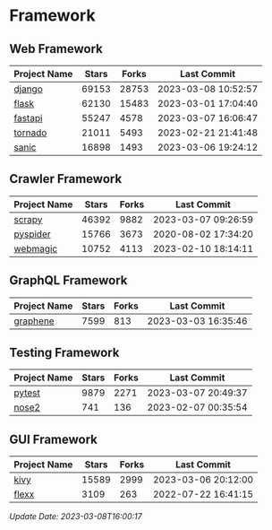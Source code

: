 # Framework

## Web Framework
| Project Name | Stars | Forks | Last Commit |
| ------------ | ----- | ----- | ----------- |
| [django](https://github.com/django/django) | 69153 | 28753 | 2023-03-08 10:52:57 |
| [flask](https://github.com/pallets/flask) | 62130 | 15483 | 2023-03-01 17:04:40 |
| [fastapi](https://github.com/tiangolo/fastapi) | 55247 | 4578 | 2023-03-07 16:06:47 |
| [tornado](https://github.com/tornadoweb/tornado) | 21011 | 5493 | 2023-02-21 21:41:48 |
| [sanic](https://github.com/sanic-org/sanic) | 16898 | 1493 | 2023-03-06 19:24:12 |

## Crawler Framework
| Project Name | Stars | Forks | Last Commit |
| ------------ | ----- | ----- | ----------- |
| [scrapy](https://github.com/scrapy/scrapy) | 46392 | 9882 | 2023-03-07 09:26:59 |
| [pyspider](https://github.com/binux/pyspider) | 15766 | 3673 | 2020-08-02 17:34:20 |
| [webmagic](https://github.com/code4craft/webmagic) | 10752 | 4113 | 2023-02-10 18:14:11 |

## GraphQL Framework
| Project Name | Stars | Forks | Last Commit |
| ------------ | ----- | ----- | ----------- |
| [graphene](https://github.com/graphql-python/graphene) | 7599 | 813 | 2023-03-03 16:35:46 |

## Testing Framework
| Project Name | Stars | Forks | Last Commit |
| ------------ | ----- | ----- | ----------- |
| [pytest](https://github.com/pytest-dev/pytest) | 9879 | 2271 | 2023-03-07 20:49:37 |
| [nose2](https://github.com/nose-devs/nose2) | 741 | 136 | 2023-02-07 00:35:54 |

## GUI Framework
| Project Name | Stars | Forks | Last Commit |
| ------------ | ----- | ----- | ----------- |
| [kivy](https://github.com/kivy/kivy) | 15589 | 2999 | 2023-03-06 20:12:00 |
| [flexx](https://github.com/flexxui/flexx) | 3109 | 263 | 2022-07-22 16:41:15 |

*Update Date: 2023-03-08T16:00:17*